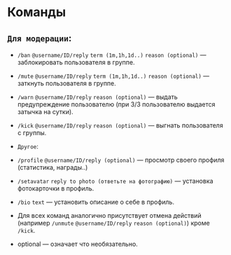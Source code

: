 # Команды
## `Для модерации`:
- `/ban` `@username/ID/reply` `term (1m,1h,1d..)` `reason (optional)` — заблокировать пользователя в группе.
- `/mute` `@username/ID/reply` `term (1m,1h,1d..)` `reason (optional)` — заткнуть пользователя в группе.
- `/warn` `@username/ID/reply` `reason (optional)` — выдать предупреждение пользователю (при 3/3 пользователю выдается затычка на сутки).
- `/kick` `@username/ID/reply` `reason (optional)` — выгнать пользователя с группы.

- `Другое`:
- `/profile` `@username/ID/reply (optional)` — просмотр своего профиля (статистика, награды..)
- `/setavatar` `reply to photo (ответьте на фотографию)` — установка фотокарточки в профиль.
- `/bio` `text` — установить описание о себе в профиль.

- Для всех команд аналогично присутствует отмена действий (например `/unmute` `@username/ID/reply` `reason (optional)`) кроме `/kick`.
- optional — означает что необязательно.
